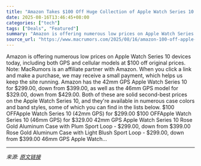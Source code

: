 ```yaml
---
title: "Amazon Takes $100 Off Huge Collection of Apple Watch Series 10 Models"
date: 2025-08-16T13:46:45+08:00
categories: ["tech"]
tags: ["Deals", "Featured"]
summary: "Amazon is offering numerous low prices on Apple Watch Series 10 devices today, including both GPS and cellular models at &#36;100 off original prices. Note: MacRumors is an affiliate partner with Amaz"
source_url: "https://www.macrumors.com/2025/08/16/amazon-100-off-apple-watch-series-10/"
---
```


Amazon is offering numerous low prices on Apple Watch Series 10 devices today, including both GPS and cellular models at &#36;100 off original prices. Note: MacRumors is an affiliate partner with Amazon. When you click a link and make a purchase, we may receive a small payment, which helps us keep the site running. Amazon has the 42mm GPS Apple Watch Series 10 for &#36;299.00, down from &#36;399.00, as well as the 46mm GPS model for &#36;329.00, down from &#36;429.00. Both of these are solid second-best prices on the Apple Watch Series 10, and they're available in numerous case colors and band styles, some of which you can find in the lists below. &#36;100 OFFApple Watch Series 10 (42mm GPS) for &#36;299.00 &#36;100 OFFApple Watch Series 10 (46mm GPS) for &#36;329.00 42mm GPS Apple Watch Series 10 Rose Gold Aluminum Case with Plum Sport Loop - &#36;299.00, down from &#36;399.00 Rose Gold Aluminum Case with Light Blush Sport Loop - &#36;299.00, down from &#36;399.00 46mm GPS Apple Watch...

---

*来源: [原文链接](https://www.macrumors.com/2025/08/16/amazon-100-off-apple-watch-series-10/)*
